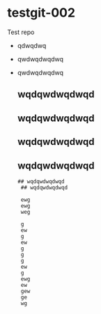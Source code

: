 # testgit-002
Test repo
- qdwqdwq
- qwdwqdwqdwq
- qwdwqdwqdwq

  ## wqdqwdwqdwqd
   ## wqdqwdwqdwqd
    ## wqdqwdwqdwqd
     ## wqdqwdwqdwqd
      ## wqdqwdwqdwqd
       ## wqdqwdwqdwqd

       ewg
       ewg
       weg

       g
       ew
       g
       ew
       g
       g
       g
       ew
       g
       ewg
       ew
       gew
       ge
       wg
       
  
